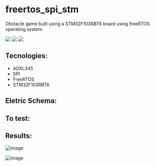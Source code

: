 # freertos_spi_stm

Obstacle game built using a STM32F103RBT6 board using freeRTOS operating system.

![](https://img.shields.io/github/languages/count/ivan-pinto/freertos_spi_stm)
![](https://img.shields.io/github/repo-size/ivan-pinto/freertos_spi_stm)
![](https://img.shields.io/github/license/ivan-pinto/freertos_spi_stm)

## Tecnologies:

- ADXL345
- SPI
- FreeRTOS
- STM32F103RBT6

## Eletric Schema:

## To test:

## Results:

![image](https://user-images.githubusercontent.com/63113730/130239877-a2843c56-b120-4d49-ac83-0cfb6e25f6d6.png)

![image](https://user-images.githubusercontent.com/63113730/130239903-c71d9f41-49ba-44e4-aa67-60ae34bb0ee3.png)





 

